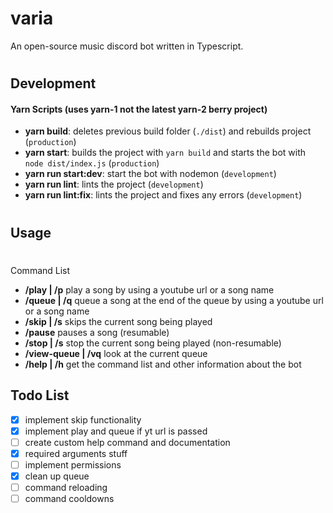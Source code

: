 # varia

An open-source music discord bot written in Typescript.

#

## Development

#### Yarn Scripts (uses yarn-1 not the latest yarn-2 berry project)

- **yarn build**: deletes previous build folder (`./dist`) and rebuilds project (`production`)
- **yarn start**: builds the project with `yarn build` and starts the bot with `node dist/index.js` (`production`)
- **yarn run start:dev**: start the bot with nodemon (`development`)
- **yarn run lint**: lints the project (`development`)
- **yarn run lint:fix**: lints the project and fixes any errors (`development`)

#

## Usage

#

Command List

- **/play | /p** play a song by using a youtube url or a song name
- **/queue | /q** queue a song at the end of the queue by using a youtube url or a song name
- **/skip | /s** skips the current song being played
- **/pause** pauses a song (resumable)
- **/stop | /s** stop the current song being played (non-resumable)
- **/view-queue | /vq** look at the current queue
- **/help | /h** get the command list and other information about the bot


## Todo List
- [x] implement skip functionality
- [x] implement play and queue if yt url is passed
- [ ] create custom help command and documentation
- [x] required arguments stuff
- [ ] implement permissions
- [x] clean up queue
- [ ] command reloading
- [ ] command cooldowns
